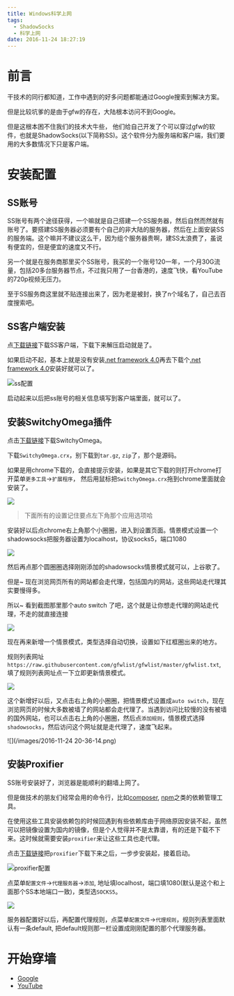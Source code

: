 ```yaml
---
title: Windows科学上网
tags:
  - ShadowSocks
  - 科学上网
date: 2016-11-24 18:27:19
---
```



# 前言

干技术的同行都知道，工作中遇到的好多问题都能通过Google搜索到解决方案。  

但是比较坑爹的是由于gfw的存在，大陆根本访问不到Google。 

但是这根本困不住我们的技术大牛些， 他们给自己开发了个可以穿过gfw的软件，也就是ShadowSocks(以下简称SS)。这个软件分为服务端和客户端，我们要用的大多数情况下只是客户端。

# 安装配置

## SS账号

SS账号有两个途径获得，一个嘛就是自己搭建一个SS服务器，然后自然而然就有账号了。要搭建SS服务器必须要有个自己的非大陆的服务器，然后在上面安装SS的服务端。这个嘛并不建议这么干，因为组个服务器贵啊，建SS太浪费了，虽说有便宜的，但是便宜的速度又不行。

另一个就是在服务商那里买个SS账号，我买的一个账号120一年，一个月30G流量，包括20多台服务器节点，不过我只用了一台香港的，速度飞快，看YouTube的720p视频无压力。

至于SS服务商这里就不贴连接出来了，因为老是被封，换了n个域名了，自己去百度搜索吧。

## SS客户端安装

点[下载链接](https://github.com/shadowsocks/shadowsocks-windows/releases)下载SS客户端，下载下来解压启动就是了。

如果启动不起，基本上就是没有安装[.net framework 4.0][.net framework 4.0]再去下载个[.net framework 4.0][.net framework 4.0]安装好就可以了。

![ss配置](/images/20161124174335.png)

启动起来以后把ss账号的相关信息填写到客户端里面，就可以了。

## 安装SwitchyOmega插件

点击[下载链接][SwitchyOmega]下载SwitchyOmega。

下载`SwitchyOmega.crx`，别下载到`tar.gz`, `zip`了，那个是源码。

如果是用chrome下载的，会直接提示安装，如果是其它下载的则打开chrome打开菜单`更多工具`->`扩展程序`， 然后用鼠标把`SwitchyOmega.crx`拖到chrome里面就会安装了。

![](/images/20161124181041.png)

> 下面所有的设置记住要点左下角那个应用选项哈

安装好以后点chrome右上角那个小圈圈，进入到设置页面。情景模式设置一个shadowsocks把服务器设置为localhost，协议socks5，端口1080

![](/images/20161124175527.png)

然后再点那个圆圈圈选择刚刚添加的shadowsocks情景模式就可以，上谷歌了。

但是~ 现在浏览网页所有的网站都会走代理，包括国内的网站，这些网站走代理其实要慢得多。

所以~ 看到截图那里那个auto switch 了吧，这个就是让你想走代理的网站走代理，不走的就直接连接

![](/images/20161124181639.png)

现在再来新增一个情景模式，类型选择自动切换，设置如下红框圈出来的地方。

规则列表网址`https://raw.githubusercontent.com/gfwlist/gfwlist/master/gfwlist.txt`, 填了规则列表网址点一下立即更新情景模式。

![](/images/20161124182136.png)

这个新增好以后，又点击右上角的小圈圈，把情景模式设置成`auto switch`，现在浏览网页的时候大多数被墙了的网站都会走代理了。当遇到访问比较慢的没有被墙的国外网站，也可以点击右上角的小圈圈，然后点`添加规则`，情景模式选择`shadowsocks`，然后访问这个网址就是走代理了，速度飞起来。

![](/images/2016-11-24 20-36-14.png)

## 安装Proxifier

SS账号安装好了，浏览器是能顺利的翻墙上网了。

但是做技术的朋友们经常会用的命令行，比如[composer](http://docs.phpcomposer.com/), [npm](https://docs.npmjs.com/)之类的依赖管理工具。

在使用这些工具安装依赖包的时候回遇到有些依赖库由于网络原因安装不起，虽然可以把镜像设置为国内的镜像，但是个人觉得并不是太靠谱，有的还是下载不下来。这时候就需要安装`proxifier`来让这些工具也走代理。

点击[下载链接](https://www.baidu.com/s?wd=Proxifier&rsv_spt=1&rsv_iqid=0xac11c3ce0002b131&issp=1&f=8&rsv_bp=0&rsv_idx=2&ie=utf-8&tn=baiduhome_pg&rsv_enter=1&rsv_sug3=3&rsv_n=2)把`proxifier`下载下来之后，一步步安装起，接着启动。

![proxifier配置](/images/20161124163600.png)

点菜单`配置文件`->`代理服务器`->`添加`, 地址填localhost，端口填1080(默认是这个和上面那个SS本地端口一致)，类型选`SOCKS5`。

![](/images/20161124165012.png)

服务器配置好以后，再配置代理规则，点菜单`配置文件`->`代理规则`，规则列表里面默认有一条default, 把default规则那一栏设置成刚刚配置的那个代理服务器。

# 开始穿墙

* [Google](https://www.google.com.hk)
* [YouTube](https://www.youtube.com/?gl=HK)


[.net framework 4.0]: https://www.baidu.com/s?wd=.net%20framework%204.0&rsv_spt=1&rsv_iqid=0x8455a7f400005761&issp=1&f=8&rsv_bp=1&rsv_idx=2&ie=utf-8&rqlang=cn&tn=baiduhome_pg&rsv_enter=1&oq=npm&rsv_t=2439rIAKIwx4rky9PNtLB4DMlZoQ9N8ocsYGT3SMGTJfvdmawCrpVCWTlllVvs0sZXlX&inputT=1588&rsv_pq=bcf76b02000066a4&rsv_sug3=11&rsv_sug1=6&rsv_sug7=100&bs=npm

[SwitchyOmega]: https://github.com/FelisCatus/SwitchyOmega/releases
